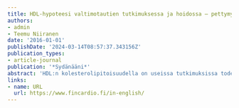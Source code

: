```yaml
---
title: HDL-hypoteesi valtimotautien tutkimuksessa ja hoidossa – pettymysten jälkeen edessä renessanssi?
authors:
- admin
- Teemu Niiranen
date: '2016-01-01'
publishDate: '2024-03-14T08:57:37.343156Z'
publication_types:
- article-journal
publication: '*Sydänääni*'
abstract: 'HDL:n kolesterolipitoisuudella on useissa tutkimuksissa todettu olevan käänteinen yhteys sepelvaltimotaudin riskiin. Yksi keskeisimmistä HDL:n valtimotaudeilta potentiaalisesti suojaavista mekanismeista on kolesterolin käänteiskuljetus, jossa HDL toimittaa kudoksista kolesterolia maksaan käsiteltäväksi. Viime vuosina julkaistuissa tutkimuksissa HDL-kolesterolia lisäävillä lääkkeillä tai HDL-tasoihin vaikuttavilla geenivarianteilla ei ole kuitenkaan yllättäen todettu olevan myönteistä vaikutusta valtimotautiriskiin. Nämä tulokset viittaavat siihen, että HDL:n kolesterolipitoisuuden ja sydän- ja verisuonitautien välillä ei todennäköisesti ole suoraa kausaalisuhdetta, vaan yhteys saattaa olla aiemmin ajateltua monimutkaisempi. Epidemiologisessa tutkimuksessa onkin alettu kiinnittää huomiota HDL:n kolesterolipitoisuuden ohella sen toimintaa kuvaaviin biomarkkereihin, joilla pyritään lähemmäs varsinaisen syy-seuraussuhteen arviointia. Näiden biomarkkerien merkityksestä valtimotautiriskin arvioinnissa on jo saatu lupaavia tutkimustuloksia. HDL:n toimintaa tehostavien lääkkeiden kehityksessä ei ole ainakaan toistaiseksi saavutettu läpimurtoa.'
links:
- name: URL
  url: https://www.fincardio.fi/in-english/
---
```

